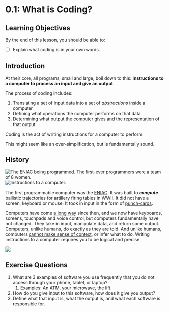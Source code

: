 # 0.1: What is Coding?

## Learning Objectives

By the end of this lesson, you should be able to:

* [ ] Explain what coding is in your own words.

## Introduction

At their core, all programs, small and large, boil down to this: **instructions to a computer to process an input and give an output**.

The process of coding includes:

1. Translating a set of input data into a set of _abstractions_ inside a computer
2. Defining what operations the computer performs on that data
3. Determining what output the computer gives and the representation of that output

Coding is the act of writing instructions for a computer to perform.

This might seem like an over-simplification, but is fundamentally sound.&#x20;

## History

![The ENIAC being programmed. The first-ever programmers were a team of 8 women.](https://cdn.mos.cms.futurecdn.net/2Hjzmh4vVRAHaGCEoBaAE-970-80.jpeg) ![Instructions to a computer.](https://upload.wikimedia.org/wikipedia/commons/thumb/4/4c/Blue-punch-card-front-horiz.png/440px-Blue-punch-card-front-horiz.png)

The first programmable computer was the [ENIAC](https://www.britannica.com/technology/ENIAC). It was built to _**compute**_ ballistic trajectories for artillery firing tables in WWII. It did not have a screen, keyboard or mouse; It took in input in the form of [punch-cards](https://en.wikipedia.org/wiki/Punched\_card\_input/output).

Computers have come [a long way](https://www.livescience.com/20718-computer-history.html) since then, and we now have keyboards, screens, touchpads and voice control, but computers fundamentally have not changed. They take in input, manipulate data, and return some output. Computers, unlike humans, do exactly as they are told. And unlike humans, computers [cannot make sense of context](https://youtu.be/Ct-lOOUqmyY?t=17), or infer what to do. Writing instructions to a computer requires you to be logical and precise.

![](https://preview.redd.it/qszkl08hx9261.jpg?width=640\&crop=smart\&auto=webp\&s=d8badec3e85d21c8650271d63bc310936e3e15f8)

## Exercise Questions

1. What are 3 examples of software you use frequently that you do not access through your phone, tablet, or laptop?
   1. Examples: An ATM, your microwave, the lift.
2. How do you give input to this software, how does it give you output?
3. Define what that input is, what the output is, and what each software is responsible for.
